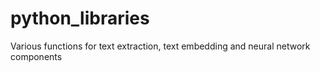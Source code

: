 # python_libraries
Various functions for text extraction, text embedding and neural network components
